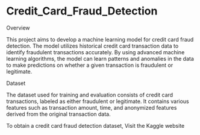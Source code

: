 # Credit_Card_Fraud_Detection

Overview

This project aims to develop a machine learning model for credit card fraud detection. The model utilizes historical credit card transaction data to identify fraudulent transactions accurately. By using advanced machine learning algorithms, the model can learn patterns and anomalies in the data to make predictions on whether a given transaction is fraudulent or legitimate.

Dataset

The dataset used for training and evaluation consists of credit card transactions, labeled as either fraudulent or legitimate. It contains various features such as transaction amount, time, and anonymized features derived from the original transaction data.

To obtain a credit card fraud detection dataset, Visit the Kaggle website
